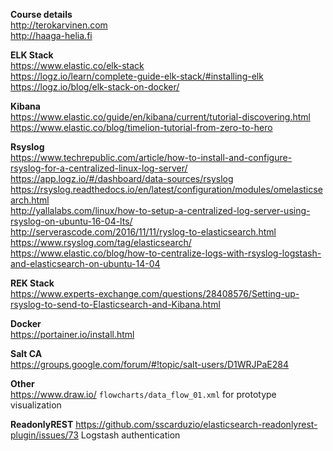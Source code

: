 **Course details**  
http://terokarvinen.com  
http://haaga-helia.fi  

**ELK Stack**  
https://www.elastic.co/elk-stack  
https://logz.io/learn/complete-guide-elk-stack/#installing-elk  
https://logz.io/blog/elk-stack-on-docker/  

**Kibana**  
https://www.elastic.co/guide/en/kibana/current/tutorial-discovering.html    
https://www.elastic.co/blog/timelion-tutorial-from-zero-to-hero  

**Rsyslog**  
https://www.techrepublic.com/article/how-to-install-and-configure-rsyslog-for-a-centralized-linux-log-server/  
https://app.logz.io/#/dashboard/data-sources/rsyslog  
https://rsyslog.readthedocs.io/en/latest/configuration/modules/omelasticsearch.html  
http://yallalabs.com/linux/how-to-setup-a-centralized-log-server-using-rsyslog-on-ubuntu-16-04-lts/  
http://serverascode.com/2016/11/11/ryslog-to-elasticsearch.html  
https://www.rsyslog.com/tag/elasticsearch/  
https://www.elastic.co/blog/how-to-centralize-logs-with-rsyslog-logstash-and-elasticsearch-on-ubuntu-14-04

**REK Stack**  
https://www.experts-exchange.com/questions/28408576/Setting-up-rsyslog-to-send-to-Elasticsearch-and-Kibana.html  

**Docker**  
https://portainer.io/install.html  

**Salt CA**  
https://groups.google.com/forum/#!topic/salt-users/D1WRJPaE284

**Other**  
https://www.draw.io/ `flowcharts/data_flow_01.xml` for prototype visualization

**ReadonlyREST**
https://github.com/sscarduzio/elasticsearch-readonlyrest-plugin/issues/73 Logstash authentication
